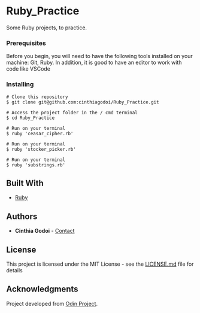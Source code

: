 # Ruby_Practice

Some Ruby projects, to practice.

### Prerequisites

Before you begin, you will need to have the following tools installed on your machine: Git, Ruby. In addition, it is good to have an editor to work with code like VSCode

### Installing

```
# Clone this repository
$ git clone git@github.com:cinthiagodoi/Ruby_Practice.git

# Access the project folder in the / cmd terminal
$ cd Ruby_Practice

# Run on your terminal
$ ruby 'ceasar_cipher.rb' 

# Run on your terminal
$ ruby 'stocker_picker.rb' 

# Run on your terminal
$ ruby 'substrings.rb' 
```
## Built With

* [Ruby](http://www.ruby-lang.org/pt/)

## Authors

* **Cinthia Godoi** - [Contact](https://www.linkedin.com/in/cinthia-godoi/)

## License

This project is licensed under the MIT License - see the [LICENSE.md](LICENSE.md) file for details

## Acknowledgments
Project developed from [Odin Project](https://www.theodinproject.com/courses/web-development-101/lessons/etch-a-sketch-project).


